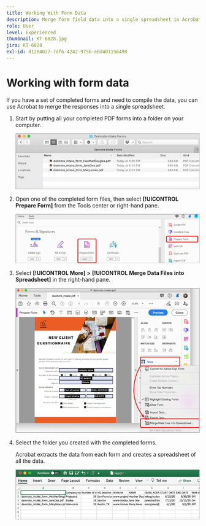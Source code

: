 ```yaml
---
title: Working With Form Data
description: Merge form field data into a single spreadsheet in Acrobat
role: User
level: Experienced
thumbnail: KT-6828.jpg
jira: KT-6828
exl-id: d1284027-7df6-4242-9756-e0d401156498
---
```

# Working with form data

If you have a set of completed forms and need to compile the data, you can use Acrobat to merge the responses into a single spreadsheet.

1. Start by putting all your completed PDF forms into a folder on your computer. 

    ![Form Data Step 1](../assets/FormData_1.png)

1. Open one of the completed form files, then select **[!UICONTROL Prepare Form]** from the Tools center or right-hand pane.

    ![Form Data Step 2](../assets/FormData_2.png)

1. Select **[!UICONTROL More]** **>** **[!UICONTROL Merge Data Files into Spreadsheet]** in the right-hand pane.

    ![Form Data Step 3](../assets/FormData_3.png)

1. Select the folder you created with the completed forms.

    Acrobat extracts the data from each form and creates a spreadsheet of all the data.

    ![Form Data Step 4](../assets/FormData_4.png)
